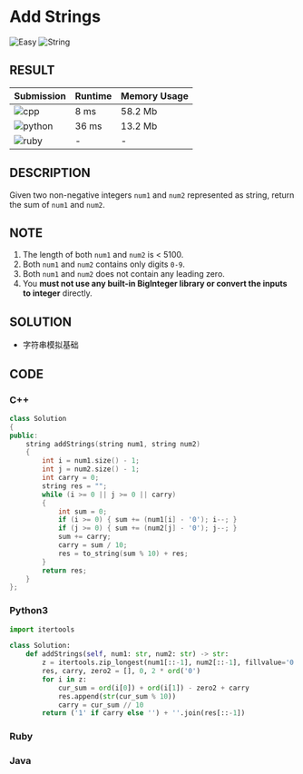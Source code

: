 # Add Strings

![Easy](https://img.shields.io/badge/-Easy-5cb85c.svg) ![String](https://img.shields.io/badge/-String-007ec6.svg)

## RESULT

| Submission                                                        | Runtime | Memory Usage |
| ----------------------------------------------------------------- | ------- | ------------ |
| ![cpp](https://img.shields.io/badge/leetcode415-cpp-f34b7d.svg)   | 8 ms    | 58.2 Mb      |
| ![python](https://img.shields.io/badge/leetcode415-py-3572A5.svg) | 36 ms   | 13.2 Mb      |
| ![ruby](https://img.shields.io/badge/leetcode415-rb-701516.svg)   | -       | -            |

## DESCRIPTION

Given two non-negative integers `num1` and `num2` represented as string, return the sum of `num1` and `num2`.

## NOTE

1. The length of both `num1` and `num2` is < 5100.
2. Both `num1` and `num2` contains only digits `0-9`.
3. Both `num1` and `num2` does not contain any leading zero.
4. You **must not use any built-in BigInteger library or convert the inputs to integer** directly.

## SOLUTION

* 字符串模拟基础

## CODE

### C++

```cpp
class Solution
{
public:
    string addStrings(string num1, string num2)
    {
        int i = num1.size() - 1;
        int j = num2.size() - 1;
        int carry = 0;
        string res = "";
        while (i >= 0 || j >= 0 || carry)
        {
            int sum = 0;
            if (i >= 0) { sum += (num1[i] - '0'); i--; }
            if (j >= 0) { sum += (num2[j] - '0'); j--; }
            sum += carry;
            carry = sum / 10;
            res = to_string(sum % 10) + res;
        }
        return res;
    }
};
```

### Python3

```python
import itertools

class Solution:
    def addStrings(self, num1: str, num2: str) -> str:
        z = itertools.zip_longest(num1[::-1], num2[::-1], fillvalue='0')
        res, carry, zero2 = [], 0, 2 * ord('0')
        for i in z:
            cur_sum = ord(i[0]) + ord(i[1]) - zero2 + carry
            res.append(str(cur_sum % 10))
            carry = cur_sum // 10
        return ('1' if carry else '') + ''.join(res[::-1])
```

### Ruby

### Java
